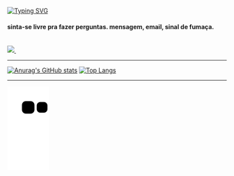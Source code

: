 [![Typing
SVG](https://readme-typing-svg.herokuapp.com?color=ba60ff&lines=github.com/arturritzel)](https://github.com/arturritzel)

#### sinta-se livre pra fazer perguntas. mensagem, email, sinal de fumaça.

<br>

  <a href="https://www.linkedin.com/in/arturritzel">
    <img src="https://img.shields.io/badge/linkedin-%230077B5.svg?&style=for-the-badge&logo=linkedin&logoColor=white" />
  </a>&nbsp;&nbsp;
<br>

---

[![Anurag's GitHub stats](https://github-readme-stats.vercel.app/api?username=arturritzel&theme=dracula&count_private=true&title_color=a7dbb5&border_color=#a7dbb5)](https://github.com/arturritzel)    [![Top Langs](https://github-readme-stats.vercel.app/api/top-langs/?username=arturritzel&layout=compact&count_private=false)](https://github.com/arturritzel)

---

![snake gif](https://github.com/arturritzel/arturritzel/blob/output/github-contribution-grid-snake.svg)
